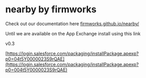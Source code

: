 # nearby by firmworks

Check out our documentation here [firmworks.github.io/nearby/](firmworks.github.io/nearby/)

Until we are available on the App Exchange install using this link

v0.3

[https://login.salesforce.com/packaging/installPackage.apexp?p0=04t5Y0000023S9rQAE](https://login.salesforce.com/packaging/installPackage.apexp?p0=004t5Y0000023S9rQAE)
